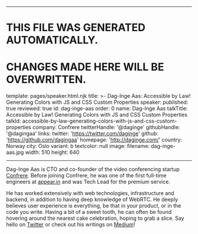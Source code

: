 ----

# THIS FILE WAS GENERATED AUTOMATICALLY.
# CHANGES MADE HERE WILL BE OVERWRITTEN.

template: pages/speaker.html.njk
title: >-
  Dag-Inge Aas: Accessible by Law! Generating Colors with JS and CSS Custom
  Properties
speaker:
  published: true
  reviewed: true
  id: dag-inge-aas
  order: 0
  name: Dag-Inge Aas
  talkTitle: Accessible by Law! Generating Colors with JS and CSS Custom Properties
  talkId: accessible-by-law-generating-colors-with-js-and-css-custom-properties
  company: Confrere
  twitterHandle: '@daginge'
  githubHandle: '@dagingaa'
  links:
    twitter: 'https://twitter.com/daginge'
    github: 'https://github.com/dagingaa'
    homepage: 'http://daginge.com/'
  country: Norway
  city: Oslo
  variant: b
  textcolor: null
  image:
    filename: dag-inge-aas.jpg
    width: 510
    height: 640

----

Dag-Inge Aas is CTO and co-founder of the video conferencing startup
[Confrere][]. Before joining Confrere, he was one of the first full-time
engineers at [appear.in][] and was
Tech Lead for the premium service.

He has worked extensively with web technologies, infrastructure and
backend, in addition to having deep knowledge of WebRTC. He deeply
believes user experience is everything, be that in your product, or
in the code you write. Having a bit of a sweet tooth, he can often
be found hovering around the nearest cake celebration, hoping to grab
a slice. Say hello on [Twitter][] or check out his writings on [Medium][]!

[Confrere]: https://confrere.com/features/
[appear.in]: https://appear.in
[Twitter]: https://twitter.com/daginge
[Medium]: https://medium.com/@daginge